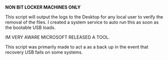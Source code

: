 **NON BIT LOCKER MACHINES ONLY**

This script will output the logs to the Desktop for any local user to verify the removal of the files. I created a system service to auto run this as soon as the bootable USB loads.

IM VERY AWARE MICROSOFT RELEASED A TOOL.

This script was primarily made to act a as a back up in the event that recovery USB fails on some systems.
